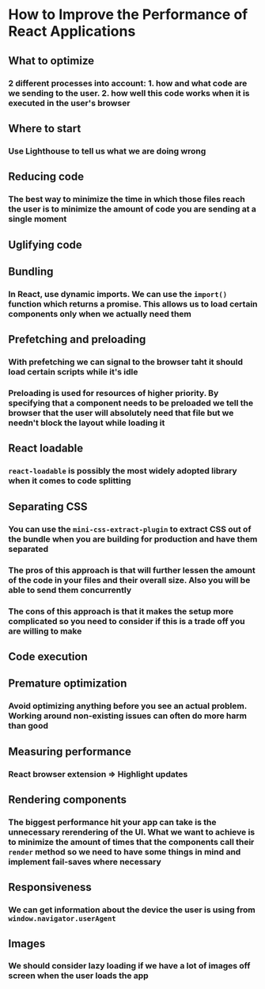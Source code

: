 # How to Improve the Performance of React Applications

## What to optimize

### 2 different processes into account: 1. how and what code are we sending to the user. 2. how well this code works when it is executed in the user's browser

## Where to start

### Use Lighthouse to tell us what we are doing wrong

## Reducing code

### The best way to minimize the time in which those files reach the user is to minimize the amount of code you are sending at a single moment

## Uglifying code

## Bundling

### In React, use dynamic imports. We can use the ```import()``` function which returns a promise. This allows us to load certain components only when we actually need them

## Prefetching and preloading

### With prefetching we can signal to the browser taht it should load certain scripts while it's idle

### Preloading is used for resources of higher priority. By specifying that a component needs to be preloaded we tell the browser that the user will absolutely need that file but we needn't block the layout while loading it

## React loadable

### ```react-loadable``` is possibly the most widely adopted library when it comes to code splitting

## Separating CSS

### You can use the ```mini-css-extract-plugin``` to extract CSS out of the bundle when you are building for production and have them separated

### The pros of this approach is that will further lessen the amount of the code in your files and their overall size. Also you will be able to send them concurrently

### The cons of this approach is that it makes the setup more complicated so you need to consider if this is a trade off you are willing to make

## Code execution

## Premature optimization

### Avoid optimizing anything before you see an actual problem. Working around non-existing issues can often do more harm than good


## Measuring performance

### React browser extension => Highlight updates

## Rendering components

### The biggest performance hit your app can take is the unnecessary rerendering of the UI. What we want to achieve is to minimize the amount of times that the components call their ```render``` method so we need to have some things in mind and implement fail-saves where necessary

## Responsiveness

### We can get information about the device the user is using from ```window.navigator.userAgent```

## Images

### We should consider lazy loading if we have a lot of images off screen when the user loads the app
